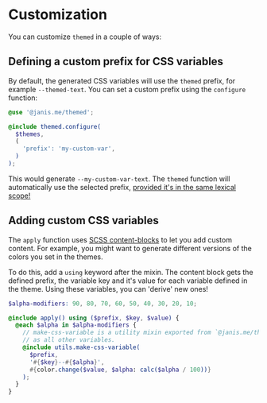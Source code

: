 # Customization

You can customize `themed` in a couple of ways:

## Defining a custom prefix for CSS variables

By default, the generated CSS variables will use the `themed` prefix, for example `--themed-text`. You can set a custom prefix using the `configure` function:

```scss
@use '@janis.me/themed';

@include themed.configure(
  $themes,
  (
    'prefix': 'my-custom-var',
  )
);
```

This would generate `--my-custom-var-text`. The `themed` function will automatically use the selected prefix, [provided it's in the same lexical scope! ](/guide/global-setup)

## Adding custom CSS variables

The `apply` function uses [SCSS content-blocks](https://sass-lang.com/documentation/at-rules/mixin/#content-blocks) to let you add custom content. For example, you might want to generate different versions of the colors you set in the themes.

To do this, add a `using` keyword after the mixin. The content block gets the defined prefix, the variable key and it's value for each variable defined in the theme.
Using these variables, you can 'derive' new ones!

```scss
$alpha-modifiers: 90, 80, 70, 60, 50, 40, 30, 20, 10;

@include apply() using ($prefix, $key, $value) {
  @each $alpha in $alpha-modifiers {
    // make-css-variable is a utility mixin exported from `@janis.me/themed/utils`. It generates a CSS variable in the same format
    // as all other variables.
    @include utils.make-css-variable(
      $prefix,
      '#{$key}--#{$alpha}',
      #{color.change($value, $alpha: calc($alpha / 100))}
    );
  }
}
```
